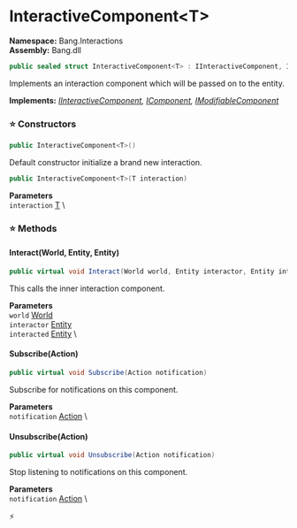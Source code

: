 # InteractiveComponent\<T\>

**Namespace:** Bang.Interactions \
**Assembly:** Bang.dll

```csharp
public sealed struct InteractiveComponent<T> : IInteractiveComponent, IComponent, IModifiableComponent
```

Implements an interaction component which will be passed on to the entity.

**Implements:** _[IInteractiveComponent](/Bang/Interactions/IInteractiveComponent.html), [IComponent](/Bang/Components/IComponent.html), [IModifiableComponent](/Bang/Components/IModifiableComponent.html)_

### ⭐ Constructors
```csharp
public InteractiveComponent<T>()
```

Default constructor initialize a brand new interaction.

```csharp
public InteractiveComponent<T>(T interaction)
```

**Parameters** \
`interaction` [T]() \

### ⭐ Methods
#### Interact(World, Entity, Entity)
```csharp
public virtual void Interact(World world, Entity interactor, Entity interacted)
```

This calls the inner interaction component.

**Parameters** \
`world` [World](/Bang/World.html) \
`interactor` [Entity](/Bang/Entities/Entity.html) \
`interacted` [Entity](/Bang/Entities/Entity.html) \

#### Subscribe(Action)
```csharp
public virtual void Subscribe(Action notification)
```

Subscribe for notifications on this component.

**Parameters** \
`notification` [Action](https://learn.microsoft.com/en-us/dotnet/api/System.Action?view=net-7.0) \

#### Unsubscribe(Action)
```csharp
public virtual void Unsubscribe(Action notification)
```

Stop listening to notifications on this component.

**Parameters** \
`notification` [Action](https://learn.microsoft.com/en-us/dotnet/api/System.Action?view=net-7.0) \



⚡